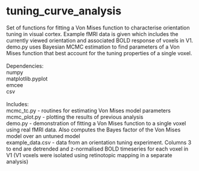 tuning_curve_analysis
=====================

Set of functions for fitting a Von Mises function to characterise orientation tuning in visual cortex. 
Example fMRI data is given which includes the currently viewed orientation and associated BOLD response of voxels in V1. 
demo.py uses Bayesian MCMC estimation to find parameters of a Von Mises function that best account for the tuning 
properties of a single voxel.<br>
<br>
Dependencies:<br>
numpy<br>
matplotlib.pyplot<br>
emcee<br>
csv<br>
<br>
Includes:<br>
mcmc_tc.py - routines for estimating Von Mises model parameters<br>
mcmc_plot.py - plotting the results of previous analysis<br>
demo.py - demonstration of fitting a Von Mises function to a single voxel using real fMRI data. Also computes the Bayes factor of the Von Mises model over an untuned model<br>
example_data.csv - data from an orientation tuning experiment. Columns 3 to end are detrended and z-normalised BOLD timeseries for each voxel in V1 (V1 voxels were isolated using retinotopic mapping in a separate analysis)


